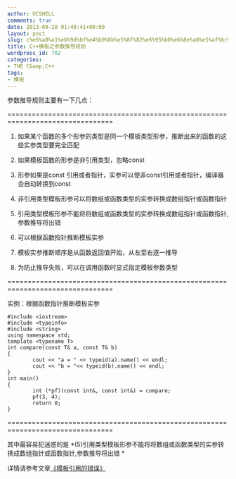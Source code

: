 ```yaml
---
author: UCSHELL
comments: true
date: 2013-09-20 01:40:41+00:00
layout: post
slug: c%e6%a8%a1%e6%9d%bf%e4%b9%8b%e5%8f%82%e6%95%b0%e6%8e%a8%e5%af%bc%e8%a7%84%e5%88%99
title: C++模板之参数推导规则
wordpress_id: 702
categories:
- THE C&amp;C++
tags:
- 模板
---
```


参数推导规则主要有一下几点：

 ================================================================================ 

1. 如果某个函数的多个形参的类型是同一个模板类型形参，推断出来的函数的这些实参类型要完全匹配 

2. 如果模板函数的形参是非引用类型，忽略const 

3. 形参如果是const 引用或者指针，实参可以使非const引用或者指针，编译器会自动转换到const 

4. 非引用类型模板形参可以将数组或函数类型的实参转换成数组指针或函数指针 

5. 引用类型模板形参不能将将数组或函数类型的实参转换成数组指针或函数指针,参数推导将出错 

6. 可以根据函数指针推断模板实参 

7. 模板实参推断顺序是从函数返回值开始，从左至右逐一推导 

8. 为防止推导失败，可以在调用函数时显式指定模板参数类型 

================================================================================

实例：根据函数指针推断模板实参

    
    #include <iostream>
    #include <typeinfo>
    #include <string>
    using namespace std;
    template <typename T>
    int compare(const T& a, const T& b)
    {
            cout << "a = " << typeid(a).name() << endl;
            cout << "b = "<< typeid(b).name() << endl;
    }
    int main()
    {
            int (*pf)(const int&, const int&) = compare;
            pf(3, 4);
            return 0;
    }


================================================================================

其中最容易犯迷惑的是 *(5)引用类型模板形参不能将将数组或函数类型的实参转换成数组指针或函数指针,参数推导将出错 *

详情请参考文章[《模板引用的错误》](http://ucshell.com/archives/691)
